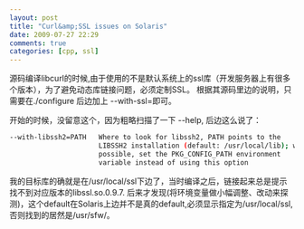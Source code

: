 ```yaml
---
layout: post
title: "Curl&amp;SSL issues on Solaris"
date: 2009-07-27 22:29
comments: true
categories: [cpp, ssl]
---
```


源码编译libcurl的时候,由于使用的不是默认系统上的ssl库（开发服务器上有很多个版本），为了避免动态库链接问题，必须定制SSL。
根据其源码里边的说明，只需要在./configure 后边加上 --with-ssl=<path>即可。

开始的时候，没留意这个，因为粗略扫描了一下 --help, 后边这么说了：
```bash
--with-libssh2=PATH   Where to look for libssh2, PATH points to the
                      LIBSSH2 installation (default: /usr/local/lib); when
                      possible, set the PKG_CONFIG_PATH environment
                      variable instead of using this option
```

我的目标库的确就是在/usr/local/ssl下边了，当时编译之后，链接起来总是提示找不到对应版本的libssl.so.0.9.7.
后来才发现(将环境变量做小幅调整、改动来探测)，这个default在Solaris上边并不是真的default,必须显示指定为/usr/local/ssl,否则找到的居然是/usr/sfw/。


